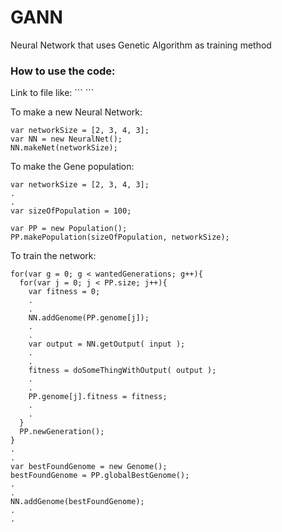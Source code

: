 # GANN
Neural Network that uses Genetic Algorithm as training method

<h3><b>How to use the code:</b></h3>
Link to file like:
```
<script src="GANN/NeuralNetwork.js"></script>
```

To make a new Neural Network:
```
var networkSize = [2, 3, 4, 3];
var NN = new NeuralNet();
NN.makeNet(networkSize);
```

To make the Gene population:
```
var networkSize = [2, 3, 4, 3];
.
.
var sizeOfPopulation = 100;

var PP = new Population();
PP.makePopulation(sizeOfPopulation, networkSize);
```


To train the network:
```
for(var g = 0; g < wantedGenerations; g++){
  for(var j = 0; j < PP.size; j++){
    var fitness = 0;
    .
    .
    NN.addGenome(PP.genome[j]);
    .
    .
    var output = NN.getOutput( input );
    .
    .
    fitness = doSomeThingWithOutput( output );
    .
    .
    PP.genome[j].fitness = fitness;
    .
    .
  }
  PP.newGeneration();
}
.
.
var bestFoundGenome = new Genome();
bestFoundGenome = PP.globalBestGenome();
.
.
NN.addGenome(bestFoundGenome);
.
.
```
